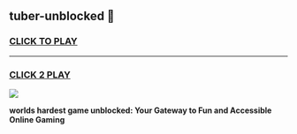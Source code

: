 
## tuber-unblocked 👋
<h3>
<a href="https://premium.freeplayer.one?title=tuber-unblocked&ref=14F">CLICK TO PLAY</a></h3>
<hr>

<h3>
<a href="https://premium.freeplayer.one?title=tuber-unblocked&ref=14F">CLICK 2 PLAY</a>
  
</h3>

<a href="https://premium.freeplayer.one?title=tuber-unblocked&ref=12F/"><img src="https://clearcache.store/games.png"></a>


**worlds hardest game unblocked: Your Gateway to Fun and Accessible Online Gaming**
